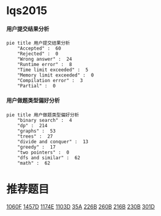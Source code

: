 # lqs2015

<!-- tabs:start -->



#### **用户提交结果分析**

```mermaid
pie title 用户提交结果分析
    "Accepted" :  60
    "Rejected" :  0
    "Wrong answer" :  24
    "Runtime error" :  8
    "Time limit exceeded" :  5
    "Memory limit exceeded" :  0
    "Compilation error" :  3
    "Partial" :  0
```

#### **用户做题类型偏好分析**

```mermaid
pie title 用户做题类型偏好分析
    "binary search" :  4
    "dp" :  214
    "graphs" :  53
    "trees" :  27
    "divide and conquer" :  13
    "greedy" :  17
    "two pointers" :  0
    "dfs and similar" :  62
    "math" :  62
```



<!-- tabs:end -->
# 推荐题目
[1060F](https://codeforces.com/contest/1060/problem/F)
[1457D](https://codeforces.com/contest/1457/problem/D)
[1174E](https://codeforces.com/contest/1174/problem/E)
[1103D](https://codeforces.com/contest/1103/problem/D)
[35A](https://codeforces.com/contest/35/problem/A)
[226B](https://codeforces.com/contest/226/problem/B)
[260B](https://codeforces.com/contest/260/problem/B)
[216B](https://codeforces.com/contest/216/problem/B)
[230B](https://codeforces.com/contest/230/problem/B)
[301D](https://codeforces.com/contest/301/problem/D)

